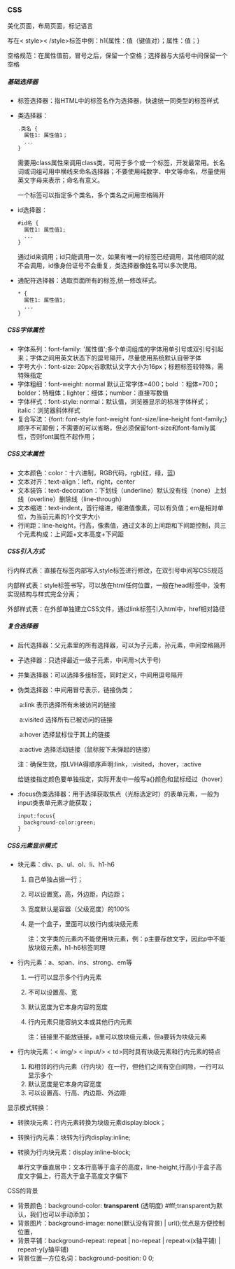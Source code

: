 ### CSS

美化页面，布局页面，标记语言

写在< style>< /style>标签中例：h1{属性：值（键值对）；属性：值；}

空格规范：在属性值前，冒号之后，保留一个空格；选择器与大括号中间保留一个空格

##### 基础选择器

- 标签选择器：指HTML中的标签名作为选择器，快速统一同类型的标签样式

- 类选择器：

  ```html
  .类名 {
  	属性1: 属性值1；
  	...
  }
  ```

  需要用class属性来调用class类，可用于多个或一个标签，开发最常用。长名词或词组可用中横线来命名选择器；不要使用纯数字、中文等命名，尽量使用英文字母来表示；命名有意义。

  一个标签可以指定多个类名，多个类名之间用空格隔开

- id选择器：

  ```html
  #id名 {
  	属性1: 属性值1;
  	...
  }
  ```

  通过id来调用；id只能调用一次，如果有唯一的标签已经调用，其他相同的就不会调用，id像身份证号不会重复，类选择器像姓名可以多次使用。

- 通配符选择器：选取页面所有的标签,统一修改样式。

  ```html
  * {
  	属性1: 属性值1;
  	...
  }
  ```

##### CSS字体属性

- 字体系列：font-family: '属性值';多个单词组成的字体用单引号或双引号引起来；字体之间用英文状态下的逗号隔开，尽量使用系统默认自带字体
- 字号大小：font-size: 20px;谷歌默认文字大小为16px；标题标签较特殊，需特殊指定
- 字体粗细：font-weight: normal 默认正常字体=400；bold ：粗体=700；bolder：特粗体；lighter：细体；number：直接写数值
- 字体样式：font-style: normal：默认值，浏览器显示的标准字体样式；italic：浏览器斜体样式
- 复合写法：{font: font-style font-weight font-size/line-height font-family;}顺序不可颠倒；不需要的可以省略，但必须保留font-size和font-family属性，否则font属性不起作用；

##### CSS文本属性

- 文本颜色：color：十六进制，RGB代码，rgb(红，绿，蓝)
- 文本对齐：text-align：left，right，center
- 文本装饰：text-decoration：下划线（underline）默认没有线（none）上划线（overline）删除线（line-through）
- 文本缩进：text-indent，首行缩进，缩进值像素，可以有负值；em是相对单位，为当前元素的1个文字大小
- 行间距：line-height，行高，像素值，通过文本的上间距和下间距控制，共三个元素构成：上间距+文本高度+下间距

##### CSS引入方式

行内样式表：直接在标签内部写入style标签进行修改，在双引号中间写CSS规范

内部样式表：style标签书写，可以放在html任何位置，一般在head标签中，没有实现结构与样式完全分离；

外部样式表：在外部单独建立CSS文件，通过link标签引入html中，href相对路径

##### 复合选择器

- 后代选择器：父元素里的所有选择器，可以为子元素，孙元素，中间空格隔开

- 子选择器：只选择最近一级子元素，中间用>(大于号)

- 并集选择器：可以选择多组标签，同时定义，中间用逗号隔开

- 伪类选择器：中间用冒号表示，链接伪类；

  ​						a:link   表示选择所有未被访问的链接

  ​						a:visited   选择所有已被访问的链接

  ​						a:hover   选择鼠标位于其上的链接

  ​						a:active   选择活动链接（鼠标按下未弹起的链接）

  注：确保生效，按LVHA得顺序声明:link，:visited，:hover，:active

  给链接指定颜色要单独指定，实际开发中一般写a{}颜色和鼠标经过（hover）

- :focus伪类选择器：用于选择获取焦点（光标选定时）的表单元素，一般为input类表单元素才能获取；

  ```html
  input:focus{
  	background-color:green;
  }
  ```

##### CSS元素显示模式

- 块元素：div、p、ul、ol、li、h1-h6

  1. 自己单独占据一行；

  2. 可以设置宽，高，外边距，内边距；

  3. 宽度默认是容器（父级宽度）的100%

  4. 是一个盒子，里面可以放行内或块级元素

     注：文字类的元素内不能使用块元素，例：p主要存放文字，因此p中不能放块级元素，h1-h6标签同理

- 行内元素：a、span、ins、strong、em等

  1. 一行可以显示多个行内元素

  2. 不可以设置高、宽

  3. 默认宽度为它本身内容的宽度

  4. 行内元素只能容纳文本或其他行内元素

     注：链接里不能放链接，a里可以放块级元素，但a要转为块级元素

- 行内块元素：< img/> < input/> < td>同时具有块级元素和行内元素的特点

  1. 和相邻的行内元素（行内块）在一行，但他们之间有空白间隙，一行可以显示多个
  2. 默认宽度是它本身内容宽度
  3. 可以设置高、行高、内边距、外边距

显示模式转换：

- 转换块元素：行内元素转换为块级元素display:block；

- 转换行内元素：块转为行内display:inline;

- 转换为行内块元素：display:inline-block;

  单行文字垂直居中：文本行高等于盒子的高度，line-height,行高小于盒子高度文字偏上，行高大于盒子高度文字偏下

CSS的背景

- 背景颜色：background-color:  **transparent** (透明度) #fff;transparent为默认，我们也可以手动添加；
- 背景图片：background-image: none(默认没有背景) | url();优点是方便控制位置，
- 背景平铺：background-repeat: repeat | no-repeat | repeat-x(x轴平铺) | repeat-y(y轴平铺)
- 背景位置—方位名词：background-position: 0 0;

